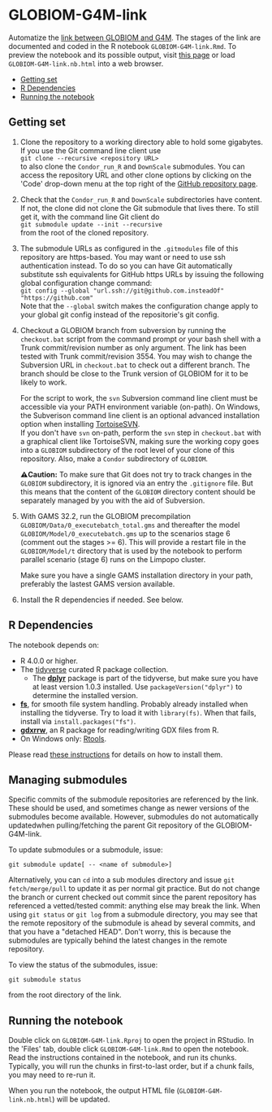 # GLOBIOM-G4M-link

Automatize the [link between GLOBIOM and G4M](https://iiasa.github.io/GLOBIOM/documentation.html#link-to-g4m). The stages of the link are documented and coded in the R notebook `GLOBIOM-G4M-link.Rmd`. To preview the notebook and its possible output, visit [this page](https://iiasa.github.io/GLOBIOM-G4M-link/GLOBIOM-G4M-link.nb.html) or load `GLOBIOM-G4M-link.nb.html` into a web browser.

- [Getting set](#getting-set)
- [R Dependencies](#r-dependencies)
- [Running the notebook](#running-the-notebook)

## Getting set

1. Clone the repository to a working directory able to hold some gigabytes. If you use the
   Git command line client use  
   `git clone --recursive <repository URL>`  
   to also clone the `Condor_run_R` and `DownScale` submodules. You can access the repository
   URL and other clone options by clicking on the 'Code' drop-down menu at the top right of the
   [GitHub repository page](https://github.com/iiasa/GLOBIOM-G4M-link).

2. Check that the `Condor_run_R` and `DownScale` subdirectories have content. If not, the
   clone did not clone the Git submodule that lives there. To still get it, with the command
   line Git client do  
   `git submodule update --init --recursive`  
   from the root of the cloned repository.

3. The submodule URLs as configured in the `.gitmodules` file of this repository are https-based.
   You may want or need to use ssh authentication instead. To do so you can have Git automatically
   substitute ssh equivalents for GitHub https URLs by issuing the following global configuration
   change command:  
   `git config --global "url.ssh://git@github.com.insteadOf" "https://github.com"`  
   Note that the `--global` switch makes the configuration change apply to your global git config
   instead of the repositorie's git config.
   
4. Checkout a GLOBIOM branch from subversion by running the `checkout.bat` script from
   the command prompt or your bash shell with a Trunk commit/revision number as only
   argument. The link has been tested with Trunk commit/revision 3554. You may wish
   to change the Subversion URL in `checkout.bat` to check out a different branch. The
   branch should be close to the Trunk version of GLOBIOM for it to be likely to work.
   
   For the script to work, the `svn` Subversion command line client must be accessible
   via your PATH environment variable (on-path). On Windows, the Subverison command line
   client is an optional advanced installation option when installing [TortoiseSVN](https://tortoisesvn.net/).   
   If you don't have `svn` on-path, perform the `svn` step in `checkout.bat` with a
   graphical client like TortoiseSVN, making sure the working copy goes into a `GLOBIOM`
   subdirectory of the root level of your clone of this repository. Also, make a `Condor`
   subdirectory of `GLOBIOM`.
   
   **:warning:Caution:** To make sure that Git does not try to track changes in the `GLOBIOM`
   subdirectory, it is ignored via an entry the `.gitignore` file. But this means that the
   content of the `GLOBIOM` directory content should be separately managed by you with the aid
   of Subversion.
 
5. With GAMS 32.2, run the GLOBIOM precompilation `GLOBIOM/Data/0_executebatch_total.gms`
   and thereafter the model `GLOBIOM/Model/0_executebatch.gms` up to the scenarios stage
   6 (comment out the stages >= 6). This will provide a restart file in the `GLOBIOM/Model/t`
   directory that is used by the notebook to perform parallel scenario (stage 6)
   runs on the Limpopo cluster.
   
   Make sure you have a single GAMS installation directory in your path, preferably the lastest
   GAMS version available.

6. Install the R dependencies if needed. See below.

## R Dependencies

The notebook depends on:
- R 4.0.0 or higher.
- The [tidyverse](https://www.tidyverse.org/) curated R package collection.
  * The [**dplyr**](https://dplyr.tidyverse.org/) package is part of the tidyverse,
    but make sure you have at least version 1.0.3 installed. Use `packageVersion("dplyr")`
    to determine the installed version.
- [**fs**](https://fs.r-lib.org/), for smooth file system handling. Probably already
  installed when installing the tidyverse. Try to load it with `library(fs)`. When
  that fails, install via `install.packages("fs")`.
- [**gdxrrw**](https://github.com/GAMS-dev/gdxrrw), an R package for
  reading/writing GDX files from R.
 - On Windows only: [Rtools](https://cran.r-project.org/bin/windows/Rtools/).

Please read [these instructions](https://github.com/iiasa/xl2gdx#dependencies) for details on how to install them.

## Managing submodules

Specific commits of the submodule repositories are referenced by the link. These
should be used, and sometimes change as newer versions of the submodules become
available. However, submodules do not automatically updatedwhen pulling/fetching
the parent Git repository of the GLOBIOM-G4M-link.

To update submodules or a submodule, issue:
```
git submodule update[ -- <name of submodule>]
```
Alternatively, you can `cd` into a sub modules directory and issue `git fetch/merge/pull`
to update it as per normal git practice. But do not change the branch or current checked
out commit since the parent repository has referenced a vetted/tested commit: anything
else may break the link. When using `git status` or `git log` from a submodule directory,
you may see that the remote repository of the submodule is ahead by several commits, and
that you have a "detached HEAD". Don't worry, this is because the submodules are typically
behind the latest changes in the remote repository.

To view the status of the submodules, issue:
```
git submodule status
```
from the root directory of the link.

## Running the notebook

Double click on `GLOBIOM-G4M-link.Rproj` to open the project in RStudio. In the 'Files' tab, double click `GLOBIOM-G4M-link.Rmd` to open the notebook. Read the instructions contained in the notebook, and run its chunks. Typically, you will run the chunks in first-to-last order, but if a chunk fails, you may need to re-run it.

When you run the notebook, the output HTML file (`GLOBIOM-G4M-link.nb.html`) will be updated.
